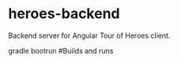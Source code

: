 # heroes-backend

Backend server for Angular Tour of Heroes client.

gradle bootrun #Builds and runs